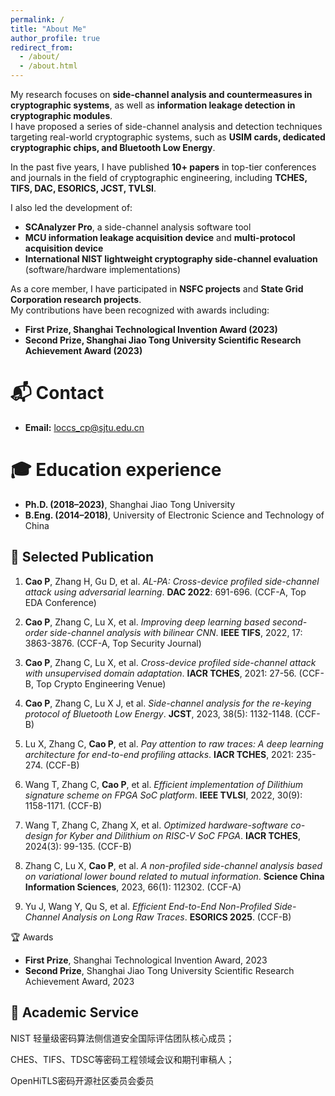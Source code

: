 ```yaml
---
permalink: /
title: "About Me"
author_profile: true
redirect_from: 
  - /about/
  - /about.html
---
```


My research focuses on **side-channel analysis and countermeasures in cryptographic systems**, as well as **information leakage detection in cryptographic modules**.  
I have proposed a series of side-channel analysis and detection techniques targeting real-world cryptographic systems, such as **USIM cards, dedicated cryptographic chips, and Bluetooth Low Energy**.  

In the past five years, I have published **10+ papers** in top-tier conferences and journals in the field of cryptographic engineering, including **TCHES, TIFS, DAC, ESORICS, JCST, TVLSI**.  

I also led the development of:  
- **SCAnalyzer Pro**, a side-channel analysis software tool  
- **MCU information leakage acquisition device** and **multi-protocol acquisition device**  
- **International NIST lightweight cryptography side-channel evaluation** (software/hardware implementations)  

As a core member, I have participated in **NSFC projects** and **State Grid Corporation research projects**.  
My contributions have been recognized with awards including:  
- **First Prize, Shanghai Technological Invention Award (2023)**  
- **Second Prize, Shanghai Jiao Tong University Scientific Research Achievement Award (2023)**
  
📬 Contact
======

- **Email:** loccs_cp@sjtu.edu.cn  

🎓 Education experience
======
- **Ph.D. (2018–2023)**, Shanghai Jiao Tong University  
- **B.Eng. (2014–2018)**, University of Electronic Science and Technology of China 

📑 Selected Publication
------
1. **Cao P**, Zhang H, Gu D, et al. *AL-PA: Cross-device profiled side-channel attack using adversarial learning*. **DAC 2022**: 691-696. (CCF-A, Top EDA Conference)  

2. **Cao P**, Zhang C, Lu X, et al. *Improving deep learning based second-order side-channel analysis with bilinear CNN*. **IEEE TIFS**, 2022, 17: 3863-3876. (CCF-A, Top Security Journal)  

3. **Cao P**, Zhang C, Lu X, et al. *Cross-device profiled side-channel attack with unsupervised domain adaptation*. **IACR TCHES**, 2021: 27-56. (CCF-B, Top Crypto Engineering Venue)  

4. **Cao P**, Zhang C, Lu X J, et al. *Side-channel analysis for the re-keying protocol of Bluetooth Low Energy*. **JCST**, 2023, 38(5): 1132-1148. (CCF-B)  

5. Lu X, Zhang C, **Cao P**, et al. *Pay attention to raw traces: A deep learning architecture for end-to-end profiling attacks*. **IACR TCHES**, 2021: 235-274. (CCF-B)  

6. Wang T, Zhang C, **Cao P**, et al. *Efficient implementation of Dilithium signature scheme on FPGA SoC platform*. **IEEE TVLSI**, 2022, 30(9): 1158-1171. (CCF-B)  

7. Wang T, Zhang C, Zhang X, et al. *Optimized hardware-software co-design for Kyber and Dilithium on RISC-V SoC FPGA*. **IACR TCHES**, 2024(3): 99-135. (CCF-B)  

8. Zhang C, Lu X, **Cao P**, et al. *A non-profiled side-channel analysis based on variational lower bound related to mutual information*. **Science China Information Sciences**, 2023, 66(1): 112302. (CCF-A)  

9. Yu J, Wang Y, Qu S, et al. *Efficient End-to-End Non-Profiled Side-Channel Analysis on Long Raw Traces*. **ESORICS 2025**. (CCF-B)  


🏆 Awards

- **First Prize**, Shanghai Technological Invention Award, 2023  
- **Second Prize**, Shanghai Jiao Tong University Scientific Research Achievement Award, 2023  

🔬 Academic Service
------
NIST 轻量级密码算法侧信道安全国际评估团队核心成员；

CHES、TIFS、TDSC等密码工程领域会议和期刊审稿人；

OpenHiTLS密码开源社区委员会委员
